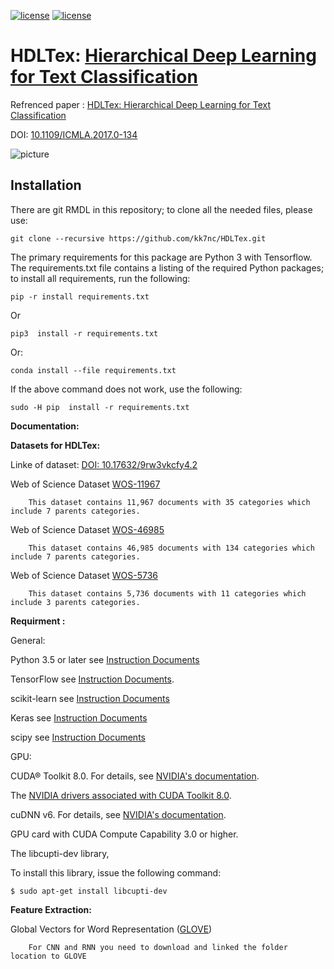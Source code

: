 [![license](https://img.shields.io/github/license/mashape/apistatus.svg?maxAge=2592000)](https://github.com/kk7nc/HDLTex/blob/master/LICENSE)
[![license](http://kowsari.net/HDLTex_DOI.svg?maxAge=2592000)](https://doi.org/10.1109/ICMLA.2017.0-134)


# HDLTex: [Hierarchical Deep Learning for Text Classification](https://arxiv.org/abs/1709.08267)

Refrenced paper : [HDLTex: Hierarchical Deep Learning for Text Classification](https://arxiv.org/abs/1709.08267)

DOI: [10.1109/ICMLA.2017.0-134](https://doi.org/10.1109/ICMLA.2017.0-134)

![picture](http://kowsari.net/____impro/1/onewebmedia/HDLTex.png?etag=W%2F%22c90cd-59c4019b%22&sourceContentType=image%2Fpng&ignoreAspectRatio&resize=821%2B326&extract=0%2B0%2B821%2B325?raw=false "HDLTex as both Hierarchy lavel are DNN")



## Installation ##

There are git RMDL in this repository; to clone all the needed files, please use:

    git clone --recursive https://github.com/kk7nc/HDLTex.git
     
     
The primary requirements for this package are Python 3 with Tensorflow. The requirements.txt file contains a listing of the required Python packages; to install all requirements, run the following:
    
    pip -r install requirements.txt
    
Or

    pip3  install -r requirements.txt

Or:

    conda install --file requirements.txt
        
If the above command does not work, use the following:

    sudo -H pip  install -r requirements.txt

**Documentation:**

**Datasets for HDLTex:** 

Linke of dataset: [DOI: 10.17632/9rw3vkcfy4.2](http://dx.doi.org/10.17632/9rw3vkcfy4.2)


Web of Science Dataset [WOS-11967](http://dx.doi.org/10.17632/9rw3vkcfy4.2)

        This dataset contains 11,967 documents with 35 categories which include 7 parents categories.
        
Web of Science Dataset [WOS-46985](http://dx.doi.org/10.17632/9rw3vkcfy4.2)

        This dataset contains 46,985 documents with 134 categories which include 7 parents categories.
      
Web of Science Dataset [WOS-5736](http://dx.doi.org/10.17632/9rw3vkcfy4.2)

        This dataset contains 5,736 documents with 11 categories which include 3 parents categories.



**Requirment :**


General:

Python 3.5 or later see [Instruction Documents](https://www.python.org/)

TensorFlow see [Instruction Documents](https://www.tensorflow.org/install/install_linux).

scikit-learn see [Instruction Documents](http://scikit-learn.org/stable/install.html)

Keras see [Instruction Documents](https://keras.io/)

scipy see [Instruction Documents](https://www.scipy.org/install.html)

GPU:

CUDA® Toolkit 8.0. For details, see [NVIDIA's documentation](https://developer.nvidia.com/cuda-toolkit). 

The [NVIDIA drivers associated with CUDA Toolkit 8.0](http://www.nvidia.com/Download/index.aspx).

cuDNN v6. For details, see [NVIDIA's documentation](https://developer.nvidia.com/cudnn). 

GPU card with CUDA Compute Capability 3.0 or higher.

The libcupti-dev library,

To install this library, issue the following command:

```
$ sudo apt-get install libcupti-dev
```
**Feature Extraction:**

Global Vectors for Word Representation ([GLOVE](https://nlp.stanford.edu/projects/glove/))

        For CNN and RNN you need to download and linked the folder location to GLOVE
